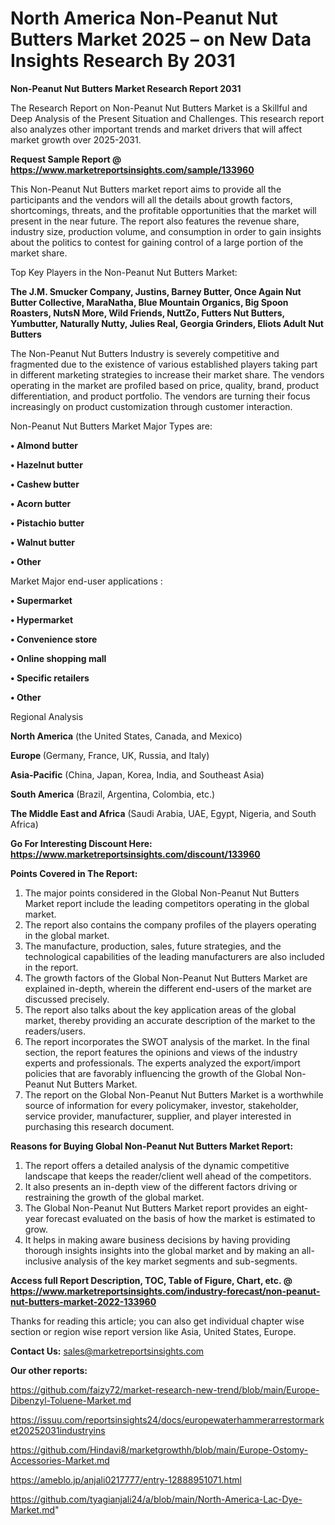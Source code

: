 # North America Non-Peanut Nut Butters Market 2025 – on New Data Insights Research By 2031

<strong>Non-Peanut Nut Butters Market Research Report 2031</strong>

The Research Report on Non-Peanut Nut Butters Market is a Skillful and Deep Analysis of the Present Situation and Challenges. This research report also analyzes other important trends and market drivers that will affect market growth over 2025-2031.

<strong>Request Sample Report @ <a href=https://www.marketreportsinsights.com/sample/133960>https://www.marketreportsinsights.com/sample/133960</a></strong>

This Non-Peanut Nut Butters market report aims to provide all the participants and the vendors will all the details about growth factors, shortcomings, threats, and the profitable opportunities that the market will present in the near future. The report also features the revenue share, industry size, production volume, and consumption in order to gain insights about the politics to contest for gaining control of a large portion of the market share.

Top Key Players in the Non-Peanut Nut Butters Market:

<strong>The J.M. Smucker Company, Justins, Barney Butter, Once Again Nut Butter Collective, MaraNatha, Blue Mountain Organics, Big Spoon Roasters, NutsN More, Wild Friends, NuttZo, Futters Nut Butters, Yumbutter, Naturally Nutty, Julies Real, Georgia Grinders, Eliots Adult Nut Butters</strong>

The Non-Peanut Nut Butters Industry is severely competitive and fragmented due to the existence of various established players taking part in different marketing strategies to increase their market share. The vendors operating in the market are profiled based on price, quality, brand, product differentiation, and product portfolio. The vendors are turning their focus increasingly on product customization through customer interaction.

Non-Peanut Nut Butters Market Major Types are:

<strong>• Almond butter

• Hazelnut butter

• Cashew butter

• Acorn butter

• Pistachio butter

• Walnut butter

• Other</strong>

Market Major end-user applications :

<strong>• Supermarket

• Hypermarket

• Convenience store

• Online shopping mall

• Specific retailers

• Other</strong>

Regional Analysis

</u><strong><b>North America</b></strong> (the United States, Canada, and Mexico)

<strong><b>Europe </b></strong>(Germany, France, UK, Russia, and Italy)

<strong><b>Asia-Pacific</b></strong> (China, Japan, Korea, India, and Southeast Asia)

<strong><b>South America</b></strong> (Brazil, Argentina, Colombia, etc.)

<strong><b>The Middle East and Africa</b></strong> (Saudi Arabia, UAE, Egypt, Nigeria, and South Africa)

<strong>Go For Interesting Discount Here: <a href=https://www.marketreportsinsights.com/discount/133960>https://www.marketreportsinsights.com/discount/133960</a></strong>

<strong>Points Covered in The Report:</strong>
<ol>
  <li>The major points considered in the Global Non-Peanut Nut Butters Market report include the leading competitors operating in the global market.</li>
  <li>The report also contains the company profiles of the players operating in the global market.</li>
  <li>The manufacture, production, sales, future strategies, and the technological capabilities of the leading manufacturers are also included in the report.</li>
  <li>The growth factors of the Global Non-Peanut Nut Butters Market are explained in-depth, wherein the different end-users of the market are discussed precisely.</li>
  <li>The report also talks about the key application areas of the global market, thereby providing an accurate description of the market to the readers/users.</li>
  <li>The report incorporates the SWOT analysis of the market. In the final section, the report features the opinions and views of the industry experts and professionals. The experts analyzed the export/import policies that are favorably influencing the growth of the Global Non-Peanut Nut Butters Market.</li>
  <li>The report on the Global Non-Peanut Nut Butters Market is a worthwhile source of information for every policymaker, investor, stakeholder, service provider, manufacturer, supplier, and player interested in purchasing this research document.</li>
</ol>
<strong>Reasons for Buying Global Non-Peanut Nut Butters Market Report:</strong>

<ol>
  <li>The report offers a detailed analysis of the dynamic competitive landscape that keeps the reader/client well ahead of the competitors.</li>
  <li>It also presents an in-depth view of the different factors driving or restraining the growth of the global market.</li>
  <li>The Global Non-Peanut Nut Butters Market report provides an eight-year forecast evaluated on the basis of how the market is estimated to grow.</li>
  <li>It helps in making aware business decisions by having providing thorough insights insights into the global market and by making an all-inclusive analysis of the key market segments and sub-segments.</li>
</ol>
<strong>Access full Report Description, TOC, Table of Figure, Chart, etc. @ <a href=https://www.marketreportsinsights.com/industry-forecast/non-peanut-nut-butters-market-2022-133960>https://www.marketreportsinsights.com/industry-forecast/non-peanut-nut-butters-market-2022-133960</a></strong>


Thanks for reading this article; you can also get individual chapter wise section or region wise report version like Asia, United States, Europe.

<strong>Contact Us:</strong>
sales@marketreportsinsights.com

<strong>Our other reports:</strong>

<a href=https://github.com/faizy72/market-research-new-trend/blob/main/Europe-Dibenzyl-Toluene-Market.md>https://github.com/faizy72/market-research-new-trend/blob/main/Europe-Dibenzyl-Toluene-Market.md</a>

<a href=https://issuu.com/reportsinsights24/docs/europewaterhammerarrestormarket20252031industryins>https://issuu.com/reportsinsights24/docs/europewaterhammerarrestormarket20252031industryins</a>

<a href=https://github.com/Hindavi8/marketgrowthh/blob/main/Europe-Ostomy-Accessories-Market.md>https://github.com/Hindavi8/marketgrowthh/blob/main/Europe-Ostomy-Accessories-Market.md</a>

<a href=https://ameblo.jp/anjali0217777/entry-12888951071.html>https://ameblo.jp/anjali0217777/entry-12888951071.html</a>

<a href=https://github.com/tyagianjali24/a/blob/main/North-America-Lac-Dye-Market.md>https://github.com/tyagianjali24/a/blob/main/North-America-Lac-Dye-Market.md</a>"
